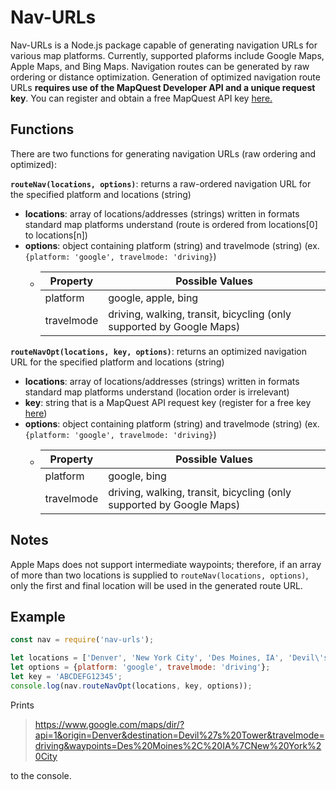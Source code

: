 # Nav-URLs
Nav-URLs is a Node.js package capable of generating navigation URLs for various map platforms. Currently, supported plaforms include Google Maps, Apple Maps, and Bing Maps. Navigation routes can be generated by raw ordering or distance optimization. Generation of optimized navigation route URLs **requires use of the MapQuest Developer API and a unique request key**. You can register and obtain a free MapQuest API key [here.](https://developer.mapquest.com/)

## Functions
There are two functions for generating navigation URLs (raw ordering and optimized):

**`routeNav(locations, options)`**: returns a raw-ordered navigation URL for the specified platform and locations (string)
* **locations**: array of locations/addresses (strings) written in formats standard map platforms understand (route is ordered from locations[0] to locations[n])
* **options**: object containing platform (string) and travelmode (string) (ex. `{platform: 'google', travelmode: 'driving}`)
  * Property | Possible Values
    ---------|----------------
    platform | google, apple, bing
    travelmode | driving, walking, transit, bicycling (only supported by Google Maps)

**`routeNavOpt(locations, key, options)`**: returns an optimized navigation URL for the specified platform and locations (string)
* **locations**: array of locations/addresses (strings) written in formats standard map platforms understand (location order is irrelevant)
* **key**: string that is a MapQuest API request key (register for a free key [here](https://developer.mapquest.com/))
* **options**: object containing platform (string) and travelmode (string) (ex. `{platform: 'google', travelmode: 'driving}`)
  * Property | Possible Values
    ---------|----------------
    platform | google, bing
    travelmode | driving, walking, transit, bicycling (only supported by Google Maps)

## Notes
Apple Maps does not support intermediate waypoints; therefore, if an array of more than two locations is supplied to `routeNav(locations, options)`, only the first and final location will be used in the generated route URL.

## Example
```javascript
const nav = require('nav-urls');

let locations = ['Denver', 'New York City', 'Des Moines, IA', 'Devil\'s Tower'];
let options = {platform: 'google', travelmode: 'driving'};
let key = 'ABCDEFG12345';
console.log(nav.routeNavOpt(locations, key, options));
```
Prints
> https://www.google.com/maps/dir/?api=1&origin=Denver&destination=Devil%27s%20Tower&travelmode=driving&waypoints=Des%20Moines%2C%20IA%7CNew%20York%20City

to the console.
